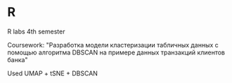 # R
R labs 4th semester

Coursework: "Разработка модели кластеризации табличных данных с помощью алгоритма DBSCAN на примере данных транзакций клиентов банка"

Used UMAP + tSNE + DBSCAN
